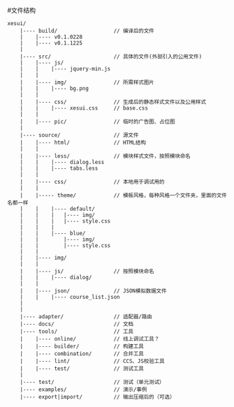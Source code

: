 #文件结构

    xesui/
        |---- build/                  // 编译后的文件
        |    |---- v0.1.0228
        |    |---- v0.1.1225
        |
        |---- src/                    // 具体的文件(外部引入的公用文件)
        |    |---- js/
        |    |    |---- jquery-min.js
        |    |  
        |    |---- img/               // 所需样式图片
        |    |    |---- bg.png
        |    |
        |    |---- css/               // 生成后的静态样式文件以及公用样式
        |    |    |---- xesui.css     // base.css
        |    |
        |    |---- pic/               // 临时的广告图、占位图
        |
        |---- source/                 // 源文件        
        |    |---- html/              // HTML结构
        |    |
        |    |---- less/              // 模块样式文件，按照模块命名
        |    |    |---- dialog.less
        |    |    |---- tabs.less
        |    |
        |    |---- css/               // 本地用于调试用的
        |    |
        |    |----- theme/            // 模板风格，每种风格一个文件夹，里面的文件名都一样
        |    |    |---- default/
        |    |    |   |---- img/
        |    |    |   |---- style.css
        |    |    |
        |    |    |---- blue/
        |    |        |---- img/
        |    |        |---- style.css
        |    |
        |    |---- img/
        |    |
        |    |---- js/                // 按照模块命名
        |    |    |---- dialog/
        |    |
        |    |---- json/              // JSON模拟数据文件
        |    |    |---- course_list.json
        |
        |
        |---- adapter/                // 适配器/路由
        |---- docs/                   // 文档
        |---- tools/                  // 工具
        |    |---- online/            // 线上调试工具？
        |    |---- builder/           // 构建工具
        |    |---- combination/       // 合并工具
        |    |---- lint/              // CCS、JS校验工具
        |    |---- test/              // 测试工具
        |
        |---- test/                   // 测试（单元测试）
        |---- examples/               // 演示/事例
        |---- export|import/          // 输出压缩后的（可选）
        

